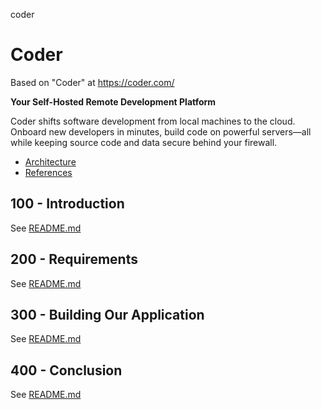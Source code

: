 coder
# Coder

Based on "Coder" at https://coder.com/

**Your Self-Hosted Remote Development Platform**

Coder shifts software development from local machines to the cloud. Onboard new developers in minutes, build code on powerful servers—all while keeping source code and data secure behind your firewall.

- [Architecture](./ARCHITECTURE.md)
- [References](./REFERENCES.md)

## 100 - Introduction

See [README.md](./100/README.md)

## 200 - Requirements

See [README.md](./200/README.md)

## 300 - Building Our Application

See [README.md](./300/README.md)

## 400 - Conclusion

See [README.md](./400/README.md)
